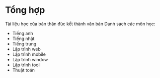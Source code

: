 #  Tổng hợp
Tài liệu học của bản thân đúc kết thành văn bản Danh sách các môn học:
- Tiếng anh
- Tiếng nhật
- Tiếng trung
- Lập trình web
- Lập trình mobile
- Lập trình window
- Lập trình tool
- Thuật toán
